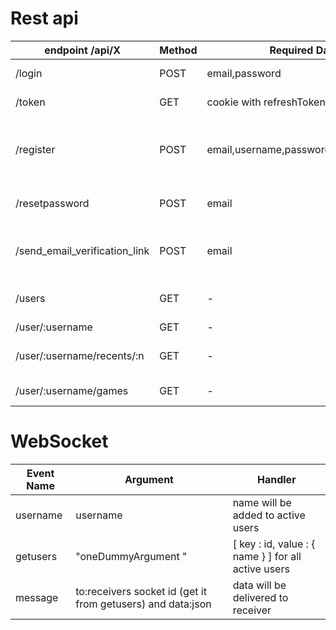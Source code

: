 # Rest api

| endpoint /api/X               | Method | Required Data                        | Response                                                |
| ----------------------------- | ------ | ------------------------------------ | ------------------------------------------------------- |
| /login                        | POST   | email,password                       | { accessToken } or failure                              |
| /token                        | GET    | cookie with refreshToken             | { accessToken } or failure                              |
| /register                     | POST   | email,username,password,confPassword | Verification email will be sent and success/failure msg |
| /resetpassword                | POST   | email                                | reset link will be sent to email                        |
| /send_email_verification_link | POST   | email                                | verification link will be sent to email and { msg }     |
| /users                        | GET    | -                                    | List of registered users                                |
| /user/:username               | GET    | -                                    | User stats                                              |
| /user/:username/recents/:n    | GET    | -                                    | Get Last n match results of a user                      |
| /user/:username/games         | GET    | -                                    | Get all games played by user                            |

# WebSocket

| Event Name | Argument                                                    | Handler                                             |
| ---------- | ----------------------------------------------------------- | --------------------------------------------------- |
| username   | username                                                    | name will be added to active users                  |
| getusers   | "oneDummyArgument "                                         | [ key : id, value : { name } ] for all active users |
| message    | to:receivers socket id (get it from getusers) and data:json | data will be delivered to receiver                  |
